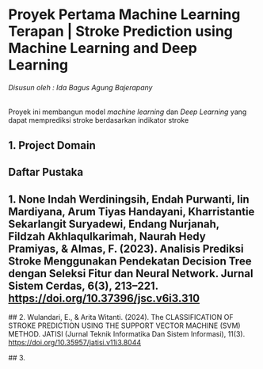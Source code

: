 # Proyek Pertama Machine Learning Terapan | Stroke Prediction using Machine Learning and Deep Learning

###### Disusun oleh : Ida Bagus Agung Bajerapany

Proyek ini membangun model *machine learning* dan *Deep Learning* yang dapat memprediksi stroke berdasarkan indikator stroke

## 1. Project Domain



## Daftar Pustaka

## 1. None Indah Werdiningsih, Endah Purwanti, Iin Mardiyana, Arum Tiyas Handayani, Kharristantie Sekarlangit Suryadewi, Endang Nurjanah, Fildzah Akhlaqulkarimah, Naurah Hedy Pramiyas, & Almas, F. (2023). Analisis Prediksi Stroke Menggunakan Pendekatan Decision Tree dengan Seleksi Fitur dan Neural Network. Jurnal Sistem Cerdas, 6(3), 213–221. https://doi.org/10.37396/jsc.v6i3.310

‌## 2. Wulandari, E., & Arita Witanti. (2024). The CLASSIFICATION OF STROKE PREDICTION USING THE SUPPORT VECTOR MACHINE (SVM) METHOD. JATISI (Jurnal Teknik Informatika Dan Sistem Informasi), 11(3). https://doi.org/10.35957/jatisi.v11i3.8044

‌## 3. 
